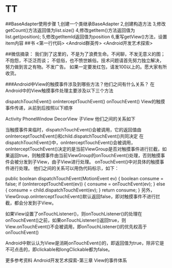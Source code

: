 # TT
##BaseAdapter使用步骤
  1,创建一个类继承BaseAdapter
  2,创建构造方法
  3,修改getCount()方法返回值为list.size()
  4,修改getItem()方法返回值为list.get(position);
  5,修改getItemId返回值为position
  6,重写getView()方法，设置item内容
##书
<第一行代码>
<Android群英传>
<Android开发艺术探索>

##微信摘录：
  我们到了这里的，不是为了浪费生命。不闲聊，不发无意义的图；不抱怨，不泛泛而谈；
  不低俗，也不愤世嫉俗。技术问题请首先努力独立解决，努力做到言之有物。不发广告。
  如果一定要发红包，请发100以上的。愿大家有所收货。

###Android中View的触摸事件涉及到哪些方法？他们之间有什么关系？
在Android中的View触摸事件处理主要涉及以下三个方法

dispatchTouchEvent()
onInterceptTouchEvent()
onTouchEvent()
View的触摸事件传递，从前到后按照以下顺序

Activity
PhoneWindow
DecorView
子View
他们之间的关系如下

当触摸事件来临时，dispatchTouchEvent()会被调用，它的返回值由onInterceptTouchEvent()和child.dispatchTouchEvent()共同决定
在dispatchTouchEvent()中，onInterceptTouchEvent()会被调用，onInterceptTouchEvent()决定的是当前ViewGroup是否对触摸事件进行拦截，如果返回true，则触摸事件由当前ViewGroup的onTouchEvent()处理，否则触摸事件会被分发到子View，由子View进行处理。
onTouchEvent()中对具体的触摸事件进行处理。
他们之间的关系可以用伪代码标示，如下：

public boolean dispatchTouchEvent(MotionEvent ev) {
    boolean consume = false;
    if (onInterceptTouchEvent(ev)) {
        consume = onTouchEvent(ev);
    } else {
        consume = child.dispatchTouchEvent(ev);
    }
    return consume;
}
另外，ViewGroup.onInterceptTouchEvent()默认返回false，即对触摸事件不进行拦截，都会分发到子View。

如果View设置了onTouchListener()，则onTouchListener()的处理在onTouchEvent()之前，如果onTouchListener()返回true，则View.onTouchEvent()不会被调用，即onTouchListener()的优先权高于onTouchEvent()

Android中默认认为View是消耗onTouchEvent()的，即返回值为true，除非它是不可点击的，即clickable和longClickable都为false。

更多参考资料
Android开发艺术探索-第三章 View的事件体系
